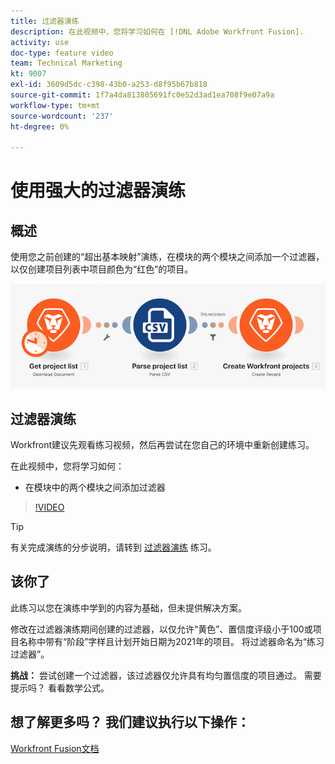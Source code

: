 ```yaml
---
title: 过滤器演练
description: 在此视频中，您将学习如何在 [!DNL Adobe Workfront Fusion].
activity: use
doc-type: feature video
team: Technical Marketing
kt: 9007
exl-id: 3609d5dc-c398-43b0-a253-d8f95b67b818
source-git-commit: 1f7a4da813805691fc0e52d3ad1ea708f9e07a9a
workflow-type: tm+mt
source-wordcount: '237'
ht-degree: 0%

---
```


# 使用强大的过滤器演练

## 概述

使用您之前创建的“超出基本映射”演练，在模块的两个模块之间添加一个过滤器，以仅创建项目列表中项目颜色为“红色”的项目。

![融合场景的图像](assets/understand-the-basics-2.png)

## 过滤器演练

Workfront建议先观看练习视频，然后再尝试在您自己的环境中重新创建练习。

在此视频中，您将学习如何：

* 在模块中的两个模块之间添加过滤器

>[!VIDEO](https://video.tv.adobe.com/v/335266/?quality=12)

>[!TIP]
>
>有关完成演练的分步说明，请转到 [过滤器演练](https://experienceleague.adobe.com/docs/workfront-learn/tutorials-workfront/fusion/exercises/filters.html?lang=en) 练习。

## 该你了

此练习以您在演练中学到的内容为基础，但未提供解决方案。

修改在过滤器演练期间创建的过滤器，以仅允许“黄色”、置信度评级小于100或项目名称中带有“阶段”字样且计划开始日期为2021年的项目。 将过滤器命名为“练习过滤器”。

**挑战：** 尝试创建一个过滤器，该过滤器仅允许具有均匀置信度的项目通过。 需要提示吗？ 看看数学公式。

## 想了解更多吗？ 我们建议执行以下操作：

[Workfront Fusion文档](https://experienceleague.adobe.com/docs/workfront/using/adobe-workfront-fusion/workfront-fusion-2.html?lang=en)
